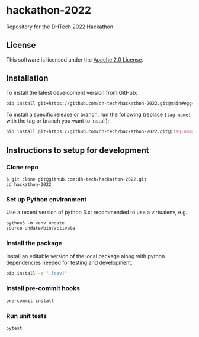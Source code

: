 # hackathon-2022

Repository for the DHTech 2022 Hackathon


## License

This software is licensed under the [Apache 2.0 License](LICENSE.md).

## Installation

To install the latest development version from GitHub:
```sh
pip install git+https://github.com/dh-tech/hackathon-2022.git@main#egg=undate
```

To install a specific release or branch, run the following (replace `[tag-name]` with the tag or branch you want to install):
```sh
pip install git+https://github.com/dh-tech/hackathon-2022.git@[tag-name]
```

## Instructions to setup for development

### Clone repo
```
$ git clone git@github.com:dh-tech/hackathon-2022.git
cd hackathon-2022
```

### Set up Python environment
Use a recent version of python 3.x; recommended to use a virtualenv, e.g.
```
python3 -m venv undate
source undate/bin/activate
```

### Install the package

Install an editable version of the local package along with python dependencies needed for testing and development.

```sh
pip install -e ".[dev]"
```

### Install pre-commit hooks
```sh
pre-commit install
```

### Run unit tests
```
pytest
```
